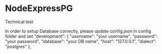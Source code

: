 # NodeExpressPG
Technical test

In order to setup Database correctly, please update config.json in config folder and set 
"development": {
    "username": "your username",
    "password": "your password",
    "database": "your DB name",
    "host": "127.0.0.1",
    "dialect": "postgres"
  },
